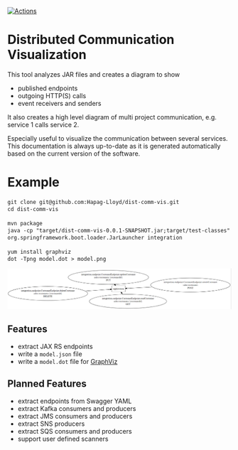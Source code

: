 [![Actions](https://github.com/Hapag-Lloyd/dist-comm-vis/workflows/Release/badge.svg)](https://github.com/Hapag-Lloyd/dist-comm-vis/actions)

# Distributed Communication Visualization

This tool analyzes JAR files and creates a diagram to show
- published endpoints
- outgoing HTTP(S) calls
- event receivers and senders

It also creates a high level diagram of multi project communication, e.g. service 1 calls service 2.

Especially useful to visualize the communication between several services. This documentation is always
up-to-date as it is generated automatically based on the current version of the software.

# Example
```shell
git clone git@github.com:Hapag-Lloyd/dist-comm-vis.git
cd dist-comm-vis

mvn package
java -cp "target/dist-comm-vis-0.0.1-SNAPSHOT.jar;target/test-classes" org.springframework.boot.loader.JarLauncher integration

yum install graphviz
dot -Tpng model.dot > model.png
```
![Communication](image/communication.png)

## Features
- extract JAX RS endpoints
- write a `model.json` file
- write a `model.dot` file for [GraphViz](https://gitlab.com/graphviz/graphviz)

## Planned Features
- extract endpoints from Swagger YAML
- extract Kafka consumers and producers
- extract JMS consumers and producers
- extract SNS producers
- extract SQS consumers and producers
- support user defined scanners
